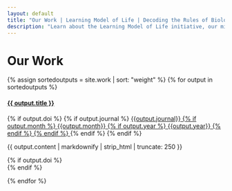 ```yaml
---
layout: default
title: "Our Work | Learning Model of Life | Decoding the Rules of Biology"
description: "Learn about the Learning Model of Life initiative, our mission to decode the rules of biology, and our interdisciplinary approach combining deep biological expertise with leading AI research."
---
```




<div class="work-content">
    <h1 class="work-title">Our Work</h1>
    <div class="article-grid">

{% assign sortedoutputs = site.work | sort: "weight" %}
{% for output in sortedoutputs %}
    <h4 class="output-title">
        <a href="{{site.baseurl}}{{ output.url }}">{{ output.title }}</a>
    </h4>
    {% if output.doi %}
    {% if output.journal %}
      <a href="{{output.doi}}">{{output.journal}} 
      {% if output.month %}
        {{output.month}} 
        {% if output.year %}
          {{output.year}} 
        {% endif %}
      {% endif %}
      </a>
    {% endif %}
    {% endif %}
      <p>{{ output.content | markdownify | strip_html | truncate: 250 }}</p>
    {% if output.doi %}
      <div class="altmetric-embed" data-badge-type="donut" data-doi="{{output.doi}}"></div>
    {% endif %}

{% endfor %}
    </div>
</div>


  
  